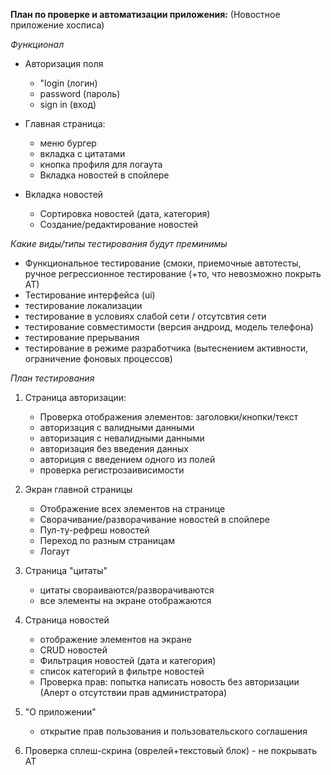 **План по проверке и автоматизации приложения:**
(Новостное приложение хосписа)

*Функционал*
- Авторизация поля
  + "login (логин)
  + password (пароль)
  + sign in (вход)

- Главная страница:
  + меню бургер
  + вкладка с цитатами
  + кнопка профиля для логаута
  + Вкладка новостей в спойлере
 
- Вкладка новостей
  + Сортировка новостей (дата, категория)
  + Создание/редактирование новостей
 
*Какие виды/типы тестирования будут преминимы*
+ Функциональное тестирование (смоки, приемочные автотесты, ручное регрессионное тестирование (+то, что невозможно покрыть АТ)
+ Тестирование интерфейса (ui)
+ тестирование локализации
+ тестирование в условиях слабой сети / отсутсвтия сети
+ тестирование совместимости (версия андроид, модель телефона)
+ тестирование прерывания
+ тестирование в режиме разработчика (вытеснением активности, ограничение фоновых процессов)

*План тестирования*
1. Страница авторизации:
   + Проверка отображения элементов: заголовки/кнопки/текст
   + авторизация с валидными данными
   + авторизация с невалидными данными
   + авторизация без введения данных
   + авториция с введением одного из полей
   + проверка регистрозаивисимости
  
2. Экран главной страницы
   + Отображение всех элементов на странице
   + Сворачивание/разворачивание новостей в спойлере
   + Пул-ту-рефреш новостей
   + Переход по разным страницам
   + Логаут

3. Страница "цитаты"
   + цитаты свораиваются/разворачиваются
   + все элементы на экране отображаются
  
4. Страница новостей
   + отображение элементов на экране
   + CRUD новостей
   + Фильтрация новостей (дата и категория)
   + список категорий в фильтре новостей
   + Проверка прав: попытка написать новость без авторизации (Алерт о отсутствии прав администратора)


5. "О приложении"
   + открытие прав пользования и пользовательского соглашения

6. Проверка сплеш-скрина (оврелей+текстовый блок) - не покрывать АТ
